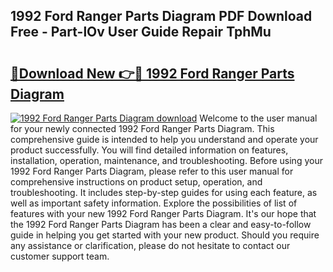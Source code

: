 ## 1992 Ford Ranger Parts Diagram PDF Download Free - Part-lOv User Guide Repair TphMu

# <h2><a href="http://dfs0ttd.blite.top/?on=1992+Ford+Ranger+Parts+Diagram">🔗Download New 👉🔴 1992 Ford Ranger Parts Diagram</a></h2>

[![1992 Ford Ranger Parts Diagram download](https://i.imgur.com/lujVjoI.png)](http://dfs0ttd.blite.top/?on=1992+Ford+Ranger+Parts+Diagram)
Welcome to the user manual for your newly connected 1992 Ford Ranger Parts Diagram. This comprehensive guide is intended to help you understand and operate your product successfully. You will find detailed information on features, installation, operation, maintenance, and troubleshooting. Before using your 1992 Ford Ranger Parts Diagram, please refer to this user manual for comprehensive instructions on product setup, operation, and troubleshooting. It includes step-by-step guides for using each feature, as well as important safety information. Explore the possibilities of list of features with your new 1992 Ford Ranger Parts Diagram. It's our hope that the 1992 Ford Ranger Parts Diagram has been a clear and easy-to-follow guide in helping you get started with your new product. Should you require any assistance or clarification, please do not hesitate to contact our customer support team.

